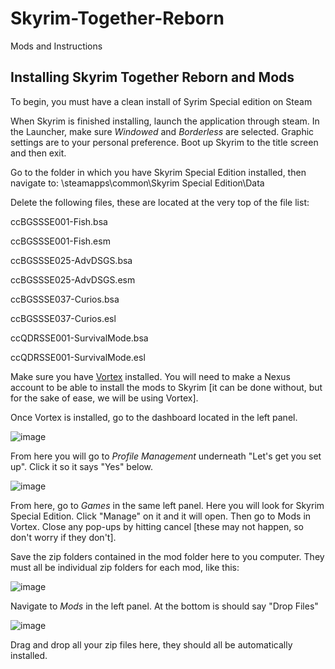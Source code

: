 # Skyrim-Together-Reborn
Mods and Instructions

## Installing Skyrim Together Reborn and Mods

To begin, you must have a clean install of Syrim Special edition on Steam

When Skyrim is finished installing, launch the application through steam. In the Launcher, make sure *Windowed* and *Borderless* are selected. Graphic settings are to your personal preference. Boot up Skyrim to the title screen and then exit.

Go to the folder in which you have Skyrim Special Edition installed, then navigate to: \steamapps\common\Skyrim Special Edition\Data

Delete the following files, these are located at the very top of the file list:

ccBGSSSE001-Fish.bsa

ccBGSSSE001-Fish.esm 

ccBGSSSE025-AdvDSGS.bsa

ccBGSSSE025-AdvDSGS.esm 

ccBGSSSE037-Curios.bsa 

ccBGSSSE037-Curios.esl 

ccQDRSSE001-SurvivalMode.bsa 

ccQDRSSE001-SurvivalMode.esl


Make sure you have [Vortex](https://www.nexusmods.com/about/vortex/) installed. You will need to make a Nexus account to be able to install the mods to Skyrim [it can be done without, but for the sake of ease, we will be using Vortex].

Once Vortex is installed, go to the dashboard located in the left panel. 

![image](https://user-images.githubusercontent.com/119359414/204376833-7cab582e-224b-426e-b936-fad50fe2e718.png) 

From here you will go to *Profile Management* underneath "Let's get you set up". Click it so it says "Yes" below.

![image](https://user-images.githubusercontent.com/119359414/204377202-7c613ca6-126a-4f0e-9911-09806f938299.png)

From here, go to *Games* in the same left panel. Here you will look for Skyrim Special Edition. Click "Manage" on it and it will open. Then go to Mods in Vortex. Close any pop-ups by hitting cancel [these may not happen, so don't worry if they don't].

Save the zip folders contained in the mod folder here to you computer. They must all be individual zip folders for each mod, like this:

![image](https://user-images.githubusercontent.com/119359414/204378293-16e3201a-0b5c-47e2-8be6-ab23d81b2939.png)

Navigate to *Mods* in the left panel. At the bottom is should say "Drop Files"

![image](https://user-images.githubusercontent.com/119359414/204378511-21c0bb53-1569-44a2-88f7-6e6b4312e2eb.png)

Drag and drop all your zip files here, they should all be automatically installed. 
